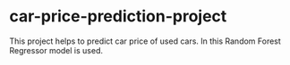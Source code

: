 # car-price-prediction-project
This project helps to predict car price of used cars. In this Random Forest Regressor model is used.

